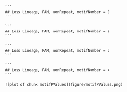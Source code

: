 
    
    ```
    ## Loss Lineage, FAM, nonRepeat, motifNumber = 1
    ```
    
    ```
    ## Loss Lineage, FAM, nonRepeat, motifNumber = 2
    ```
    
    ```
    ## Loss Lineage, FAM, nonRepeat, motifNumber = 3
    ```
    
    ```
    ## Loss Lineage, FAM, nonRepeat, motifNumber = 4
    ```
    
    ![plot of chunk motifPValues](figure/motifPValues.png) 
  
